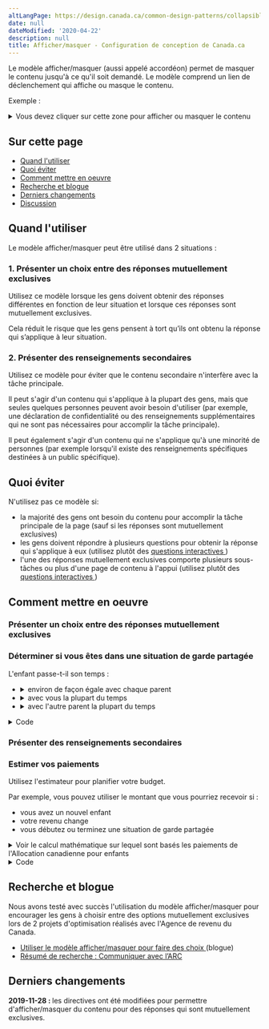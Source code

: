 ```yaml
---
altLangPage: https://design.canada.ca/common-design-patterns/collapsible-content.html
date: null
dateModified: '2020-04-22'
description: null
title: Afficher/masquer - Configuration de conception de Canada.ca
---
```





<p>
 Le modèle afficher/masquer (aussi appelé accordéon) permet de masquer le contenu jusqu'à ce qu'il soit demandé. Le modèle comprend un lien de déclenchement qui affiche ou masque le contenu.
</p>

<div class="pattern-demo mrgn-bttm-md">
 <p>
  Exemple :
 </p>
 <details>
  <summary>
   Vous devez cliquer sur cette zone pour afficher ou masquer le contenu
  </summary>
  <p>
   Ce texte est masqué jusqu'à ce qu'il soit affiché.
  </p>
 </details>
</div>

<h2>
 Sur cette page
</h2>

<ul>
 <li>
  <a href="#utiliser">
   Quand l'utiliser
  </a>
 </li>
 <li>
  <a href="#eviter">
   Quoi éviter
  </a>
 </li>
 <li>
  <a href="#comment">
   Comment mettre en oeuvre
  </a>
 </li>
 <li>
  <a href="#recherche">
   Recherche et blogue
  </a>
 </li>
 <li>
  <a href="#changements">
   Derniers changements
  </a>
 </li>
 <li>
  <a href="#discussion">
   Discussion
  </a>
 </li>
</ul>

<section>
 <h2 id="utiliser">
  Quand l'utiliser
 </h2>
 <p>
  Le modèle afficher/masquer peut être utilisé dans 2 situations :
 </p>
 <h3>
  1. Présenter un choix entre des réponses mutuellement exclusives
 </h3>
 <p>
  Utilisez ce modèle lorsque les gens doivent obtenir des réponses différentes en fonction de leur situation et lorsque ces réponses sont mutuellement exclusives.
 </p>
 <p>
  Cela réduit le risque que les gens pensent à tort qu’ils ont obtenu la réponse qui s’applique à leur situation.
 </p>
 <h3>
  2. Présenter des renseignements secondaires
 </h3>
 <p>
  Utilisez ce modèle pour éviter que le contenu secondaire n'interfère avec la tâche principale.
 </p>
 <p>
  Il peut s'agir d'un contenu qui s'applique à la plupart des gens, mais que seules quelques personnes peuvent avoir besoin d'utiliser (par exemple, une déclaration de confidentialité ou des renseignements supplémentaires qui ne sont pas nécessaires pour accomplir la tâche principale).
 </p>
 <p>
  Il peut également s'agir d'un contenu qui ne s'applique qu'à une minorité de personnes (par exemple lorsqu'il existe des renseignements spécifiques destinées à un public spécifique).
 </p>
</section>

<section>
 <h2 id="eviter">
  Quoi éviter
 </h2>
 <p>
  N'utilisez pas ce modèle si:
 </p>
 <ul>
  <li>
   la majorité des gens ont besoin du contenu pour accomplir la tâche principale de la page (sauf si les réponses sont mutuellement exclusives)
  </li>
  <li>
   les gens doivent répondre à plusieurs questions pour obtenir la réponse qui s'applique à eux (utilisez plutôt des
   <a href="../configurations-conception-communes/questions-interactives.html">
    questions interactives
   </a>
   )
  </li>
  <li>
   l'une des réponses mutuellement exclusives comporte plusieurs sous-tâches ou plus d'une page de contenu à l'appui (utilisez plutôt des
   <a href="../configurations-conception-communes/questions-interactives.html">
    questions interactives
   </a>
   )
  </li>
 </ul>
</section>

<section>
 <h2 id="comment">
  Comment mettre en oeuvre
 </h2>
 <h3>
  Présenter un choix entre des réponses mutuellement exclusives
 </h3>
 <div class="pattern-demo mrgn-bttm-md">
  <h3>
   Déterminer si vous êtes dans une situation de garde partagée
  </h3>
  <p>
   L'enfant passe-t-il son temps :
  </p>
  <ul class="list-unstyled">
   <li>
    <details>
     <summary>
      environ de façon égale avec chaque parent
     </summary>
     <p>
      Si l'enfant partage son temps environ de façon égale entre les deux parents, les deux parents sont considérés avoir la
      <strong>
       garde partagée
      </strong>
      de cet enfant...
     </p>
    </details>
   </li>
   <li>
    <details>
     <summary>
      avec vous la plupart du temps
     </summary>
     <p>
      Si l'enfant vit avec vous la plupart du temps, vous êtes considéré avoir la
      <strong>
       garde principale
      </strong>
      pour les besoins de l'Allocation canadienne pour enfants...
     </p>
    </details>
   </li>
   <li>
    <details>
     <summary>
      avec l'autre parent la plupart du temps
     </summary>
     <p>
      Si l'enfant vit avec l'autre parent la plupart du temps, l'autre parent est considéré avoir la
      <strong>
       garde principale
      </strong>
      pour les besoins de l'Allocation canadienne pour enfants...
     </p>
    </details>
   </li>
  </ul>
 </div>
 <details>
  <summary>
   Code
  </summary>
  <pre class="prettyprint"><code>&lt;h3&gt;Déterminer si vous êtes dans une situation de garde partagée&lt;/h3&gt;
&lt;p&gt;L'enfant passe-t-il son temps :&lt;/p&gt;
&lt;ul class="list-unstyled"&gt;
 &lt;li&gt;
  &lt;details&gt;
   &lt;summary&gt;environ de façon égale avec chaque deux parents&lt;/summary&gt;
   &lt;p&gt;Si l'enfant partage son temps environ de façon égale entre les deux parents, les deux parents sont considérés avoir la &lt;strong&gt;garde partagée&lt;/strong&gt; de cet enfant...&lt;/p&gt;
  &lt;/details&gt;
 &lt;/li&gt;
 &lt;li&gt;
  &lt;details&gt;
   &lt;summary&gt;avec vous la plupart du temps&lt;/summary&gt;
   &lt;p&gt;Si l'enfant vit avec vous la plupart du temps, vous êtes considéré avoir la &lt;strong&gt;garde principale&lt;/strong&gt; pour les besoins de l'Allocation canadienne pour enfants...&lt;/p&gt;
  &lt;/details&gt;
 &lt;/li&gt;
 &lt;li&gt;
  &lt;details&gt;
   &lt;summary&gt;avec l'autre parent la plupart du temps&lt;/summary&gt;
   &lt;p&gt;Si l'enfant vit avec l'autre parent la plupart du temps, l'autre parent est considéré avoir la &lt;strong&gt;garde principale&lt;/strong&gt; pour les besoins de l'Allocation canadienne pour enfants...&lt;/p&gt;
  &lt;/details&gt;
 &lt;/li&gt;
&lt;/ul&gt;</code></pre>
 </details>
 <h3>
  Présenter des renseignements secondaires
 </h3>
 <div class="pattern-demo mrgn-bttm-md">
  <h3>
   Estimer vos paiements
  </h3>
  <p>
   Utilisez l'estimateur pour planifier votre budget.
  </p>
  <p>
   Par exemple, vous pouvez utiliser le montant que vous pourriez recevoir si :
  </p>
  <ul>
   <li>
    vous avez un nouvel enfant
   </li>
   <li>
    votre revenu change
   </li>
   <li>
    vous débutez ou terminez une situation de garde partagée
   </li>
  </ul>
  <details>
   <summary>
    Voir le calcul mathématique sur lequel sont basés les paiements de l'Allocation canadienne pour enfants
   </summary>
   <h3>
    Comment sont calculés les paiements
   </h3>
   <p>
    Chaque mois, les paiements de l'Allocation canadienne pour enfants est ajusté en fonction :
   </p>
   <ul>
    <li>
     du nombre d'enfants dont vous avez la charge
    </li>
    <li>
     de l'âge de vos enfants
    </li>
    <li>
     de votre situation matrimoniale
    </li>
    <li>
     de votre revenu familial net de l'année précédente
    </li>
   </ul>
   <p>
    ...
   </p>
  </details>
 </div>
 <details>
  <summary>
   Code
  </summary>
  <pre class="prettyprint"><code>&lt;h3&gt;Estimer vos paiements&lt;/h3&gt;
&lt;p&gt;Utilisez l'estimateur pour planifier votre budget.&lt;/p&gt;
&lt;p&gt;Par exemple, vous pouvez utiliser le montant que vous pourriez recevoir si :&lt;/p&gt;
&lt;ul&gt;
 &lt;li&gt;vous avez un nouvel enfant&lt;/li&gt;
 &lt;li&gt;votre revenu change&lt;/li&gt;
 &lt;li&gt;vous débutez ou terminez une situation de garde partagée&lt;/li&gt;
&lt;/ul&gt;
&lt;details&gt;
 &lt;summary&gt;Voir le calcul mathématique sur lequel sont basés les paiements de l'Allocation canadienne pour enfants&lt;/summary&gt;
 &lt;h3&gt;Comment sont calculés les paiements&lt;/h3&gt;
 &lt;p&gt;Chaque mois, les paiements de l'Allocation canadienne pour enfants est ajusté en fonction :&lt;/p&gt;
 &lt;ul&gt;
  &lt;li&gt;du nombre d'enfants dont vous avez la charge&lt;/li&gt;
  &lt;li&gt;de l'âge de vos enfants&lt;/li&gt;
  &lt;li&gt;de votre situation matrimoniale&lt;/li&gt;
  &lt;li&gt;de votre revenu familial net de l'année précédente&lt;/li&gt;
 &lt;/ul&gt;
 &lt;p&gt;...&lt;/p&gt;
&lt;/details&gt;
        </code></pre>
 </details>
</section>

<section>
 <h2 id="recherche">
  Recherche et blogue
 </h2>
 <p>
  Nous avons testé avec succès l'utilisation du modèle afficher/masquer pour encourager les gens à choisir entre des options mutuellement exclusives lors de 2 projets d'optimisation réalisés avec l'Agence de revenu du Canada.
 </p>
 <ul>
  <li>
   <a href="https://blogue.canada.ca/2020/09/18/afficher-masquer.html">
    Utiliser le modèle afficher/masquer pour faire des choix
   </a>
   (blogue)
  </li>
  <li>
   <a href="https://blogue.canada.ca/resumes-recherche/arc-contactez-nous-resume-recherche.html">
    Résumé de recherche : Communiquer avec l’ARC
   </a>
  </li>
 </ul>
 <h2 id="changements">
  Derniers changements
 </h2>
 <p>
  <strong>
   2019-11-28 :
  </strong>
  les directives ont été modifiées pour permettre d'afficher/masquer du contenu pour des réponses qui sont mutuellement exclusives.
 </p>
</section>




